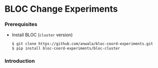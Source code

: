 # BLOC Change Experiments
### Prerequisites

* Install BLOC (`cluster` version)
  ```bash
  $ git clone https://github.com/anwala/bloc-coord-experiments.git
  $ pip install bloc-coord-experiments/bloc-cluster
  ```

### Introduction

